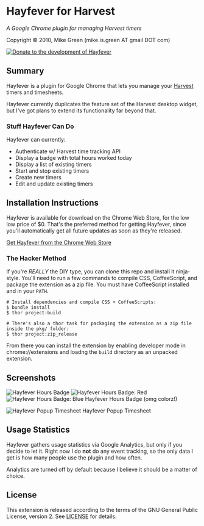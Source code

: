 # Hayfever for Harvest

_A Google Chrome plugin for managing Harvest timers_

Copyright &copy; 2010, Mike Green (mike.is.green AT gmail DOT com)

[![Donate to the development of Hayfever](http://pledgie.com/campaigns/14742.png?skin_name=chrome)][1]

## Summary

Hayfever is a plugin for Google Chrome that lets you manage your [Harvest](http://www.getharvest.com) timers and timesheets.

Hayfever currently duplicates the feature set of the Harvest desktop widget, but I've got plans to extend its functionality far beyond that.

### Stuff Hayfever Can Do

Hayfever can currently:

* Authenticate w/ Harvest time tracking API
* Display a badge with total hours worked today
* Display a list of existing timers
* Start and stop existing timers
* Create new timers
* Edit and update existing timers

## Installation Instructions

Hayfever is available for download on the Chrome Web Store, for the low low price of $0. That's the preferred method for getting Hayfever, since you'll automatically get all future updates as soon as they're released.

[Get Hayfever from the Chrome Web Store](https://chrome.google.com/extensions/detail/hieiheiincjomjoiiknfcmiioakhlhmj)

### The Hacker Method

If you're *REALLY* the DIY type, you can clone this repo and install it ninja-style. You'll need to run a few commands to compile CSS, CoffeeScript, and package the extension as a zip file. You must have CoffeeScript installed and in your `PATH`.

```
# Install dependencies and compile CSS + CoffeeScripts:
$ bundle install
$ thor project:build

# There's also a thor task for packaging the extension as a zip file inside the pkg/ folder:
$ thor project:zip_release
```

From there you can install the extension by enabling developer mode in chrome://extensions and loadng the `build` directory as an unpacked extension.

## Screenshots

![Hayfever Hours Badge](http://mikegreen.s3.amazonaws.com/projects/hayfever/screenshot-02.png)
![Hayfever Hours Badge: Red](http://mikegreen.s3.amazonaws.com/projects/hayfever/hours-badge-red.png)
![Hayfever Hours Badge: Blue](http://mikegreen.s3.amazonaws.com/projects/hayfever/hours-badge-blue.png)
Hayfever Hours Badge (omg colorz!)

![Hayfever Popup Timesheet](http://mikegreen.s3.amazonaws.com/projects/hayfever/screenshot-01.png)
Hayfever Popup Timesheet

## Usage Statistics

Hayfever gathers usage statistics via Google Analytics, but only if you decide to let it. Right now I do __not__ do any event tracking, so the only data I get is how many people use the plugin and how often.

Analytics are turned off by default because I believe it should be a matter of choice.

## License

This extension is released according to the terms of the GNU General Public License, version 2. See [LICENSE](https://github.com/mikedamage/hayfever-chrome/blob/master/LICENSE) for details.

[1]: http://www.pledgie.com/campaigns/14742
[2]: http://www.pledgie.com/campaigns/14742.png?skin_name=chrome
